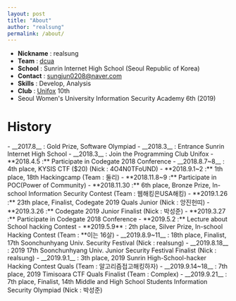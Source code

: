 ```yaml
---
layout: post
title: "About"
author: "realsung"
permalink: /about/
---
```


- __Nickname__ : realsung
- __Team__ : [dcua](https://ctftime.org/team/762)
- __School__ : Sunrin Internet High School (Seoul Republic of Korea)
- __Contact__ : sungjun0208@naver.com
- __Skills__ : Develop, Analysis
- __Club__ : [Unifox](http://unifox.kr) 10th
- Seoul Women's University Information Security Academy 6th (2019)

<h1>History</h1>
- __2017.8__  : Gold Prize, Software Olympiad
- __2018.3__ : Entrance Sunrin Internet High School
- __2018.3__ :  Join the Programming Club Unifox
- **2018.4.5 :** Participate in Codegate 2018 Conference
- __2018.8.7~8__ : 4th place, KYSIS CTF ($20) (Nick : 4O4N0TFoUND)
- **2018.9.1~2 :** 1th place, 18th Hackingcamp (Team : 둘리)
- **2018.11.8~9 :** Participate in POC(Power of Community)
- **2018.11.30 :** 6th place, Bronze Prize, In-school Information Security Contest (Team : 웹해킹은USA해킹)
- **2019.1.26 :** 23th place, Finalist, Codegate 2019 Quals Junior (Nick : 앙진헌띠)
- **2019.3.26 :** Codegate 2019 Junior Finalist (Nick : 박성준)
- **2019.3.27 :** Participate in Codegate 2018 Conference
- **2019.5.2 :** Lecture about School hacking Contest
- **2019.5.9** : 2th place, Silver Prize, In-school Hacking Contest (Team : **이는 16살)
- __2019.8.9~11__ : 18th place, Finalist, 17th Soonchunhyang Univ. Security Festival (Nick : realsung)
- __2019.8.18__ : 2019 17th Soonchunhyang Univ. Junior Security Festival Finalist (Nick : realsung) 
- __2019.9.1__ : 3th place, 2019 Sunrin High-School-hacker Hacking Contest Quals (Team : 알고리즘접고해킹하자)
- __2019.9.14~18__ : 7th place, 2019 Timisoara CTF Quals Finalist (Team : Complex)
- __2019.9.21__ : 7th place, Finalist, 14th Middle and High School Students Information Security Olympiad (Nick : 박성준)
